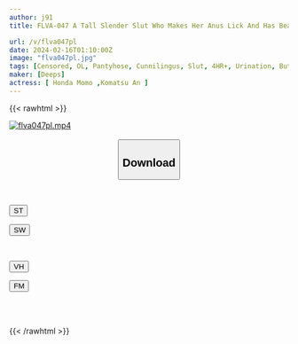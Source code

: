 ```yaml
---
author: j91
title: FLVA-047 A Tall Slender Slut Who Makes Her Anus Lick And Has Beautiful Legs In Pantyhose. She Licks Her Smelly Anus And Licks Her Asshole, Making Her Twitch With Intense Orgasmic Sex That Drips Pleasurable Female Juices.

url: /v/flva047pl
date: 2024-02-16T01:10:00Z
image: "flva047pl.jpg"
tags: [Censored, OL, Pantyhose, Cunnilingus, Slut, 4HR+, Urination, Butt	]
maker: [Deeps]
actress: [ Honda Momo ,Komatsu An ]
---
```



{{< rawhtml >}}

<div class="video" data-videoid="mLvZ96Ga9ktbAX6">
    <a href="javascript:;">
        <img src="/v/flva047pl/flva047pl.jpg" width="WIDTH" height="HEIGHT" alt="flva047pl.mp4" loading="lazy">
    </a>
</div>

<script type="text/javascript" src="https://j91.asia/asset/on-demand-st.js"></script>

<br>
  <link rel="stylesheet" href="https://j91.asia/asset/bs5.css">
  
  <center>
  <button class="btn btn-primary" type="button" data-bs-toggle="collapse" data-bs-target=".multi-collapse" aria-expanded="false" aria-controls="multiCollapseExample1 multiCollapseExample2"><h2>Download</h2></button></center>
</p>
<div class="row">
  <div class="col">
    <div class="collapse multi-collapse" id="multiCollapseExample1">
      <div class="card card-body">
	      	      <br>
<div class="buttons">  
<p><a href="https://streamtape.to/v/mLvZ96Ga9ktbAX6" target="_blank"><button class="btn-hover color-3"><i class="fa fa-download"></i> ST</button></a></p>
<p><a href="https://cdnwish.com/imwiopopxj8b" target="_blank"><button class="btn-hover color-2"><i class="fa fa-download"></i> SW</button></a></p></div>
    </div>
  </div>
</div>
  <div class="col">
    <div class="collapse multi-collapse" id="multiCollapseExample2">
      <div class="card card-body">
	      <br>
<div class="buttons">
<p><a href="javascript:;" target="_blank"><button class="btn-hover color-9"><i class="fa fa-download"></i> VH</button></a></p>
<p><a href="javascript:;"><button class="btn-hover color-8"><i class="fa fa-download"></i> FM</button></a></p></div>
<br><br>
      </div>
    </div>
  </div>
</div>

{{< /rawhtml >}}